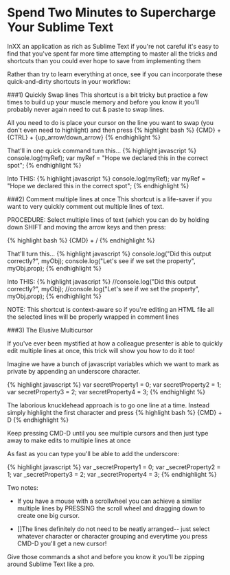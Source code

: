 ---
---
# Spend Two Minutes to Supercharge Your Sublime Text 

InXX an application as rich as Sublime Text if you're not careful it's easy to find that you've spent far more time attempting to master all the tricks and shortcuts than you could ever hope to save from implementing them

Rather than try to learn everything at once, see if you can incorporate these quick-and-dirty shortcuts in your workflow:

###1) Quickly Swap lines
This shortcut is a bit tricky but practice a few times to build up your muscle memory and before you know it you'll probably never again need to cut & paste to swap lines.

All you need to do is place your cursor on the line you want to swap (you don't even need to highlight) and then press
{% highlight bash %}
{CMD} + {CTRL}  + {up_arrow/down_arrow}
{% endhighlight %}

That'll in one quick command turn this...
{% highlight javascript %}
console.log(myRef);
var myRef = "Hope we declared this in the correct spot";
{% endhighlight %}


Into THIS:
{% highlight javascript %}
console.log(myRef);
var myRef = "Hope we declared this in the correct spot";
{% endhighlight %}

###2) Comment multiple lines at once
This shortcut is a life-saver if you want to very quickly comment out multiple lines of text. 

PROCEDURE: Select multiple lines of text (which you can do by holding down SHIFT and moving the arrow keys and then press:

{% highlight bash %}
{CMD} + /
{% endhighlight %}

That'll turn this...
{% highlight javascript %}
console.log("Did this output correctly?", myObj);
console.log("Let's see if we set the property", myObj.prop);
{% endhighlight %}

Into THIS:
{% highlight javascript %}
//console.log("Did this output correctly?", myObj);
//console.log("Let's see if we set the property", myObj.prop);
{% endhighlight %}

NOTE: This shortcut is context-aware so if you're editing an HTML file all the selected lines will be properly wrapped in <!--  --> comment lines


###3) The Elusive Multicursor

If you've ever been mystified at how a colleague presenter is able to quickly edit multiple lines at once, this trick will show you how to do it too!

Imagine we have a bunch of javascript variables which we want to mark as private by appending an underscore character. 

{% highlight javascript %}
var secretProperty1 = 0;
var secretProperty2 = 1;
var secretProperty3 = 2;
var secretProperty4 = 3;
{% endhighlight %}

The laborious knucklehead approach is to go one line at a time. Instead simply highlight the first character and press
{% highlight bash %}
{CMD} + D
{% endhighlight %}

Keep pressing CMD-D until you see multiple cursors and then just type away to make edits to multiple lines at once

As fast as you can type you'll be able to add the underscore:

{% highlight javascript %}
var _secretProperty1 = 0;
var _secretProperty2 = 1;
var _secretProperty3 = 2;
var _secretProperty4 = 3;
{% endhighlight %}

Two notes: 

* If you have a mouse with a scrollwheel you can achieve a similiar multiple lines by PRESSING the scroll wheel and dragging down to create one big cursor.

* []The lines definitely do not need to be neatly arranged-- just select whatever character or character grouping and everytime you press CMD-D you'll get a new cursor!

Give those commands a shot and before you know it you'll be zipping around Sublime Text like a pro.



